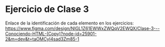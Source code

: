 # Ejercicio de Clase 3
Enlace de la identificación de cada elemento en los ejercicios: https://www.figma.com/design/NIGL1Z61EWWxZWQqV2EWQX/Clase-3---Conociendo-HTML-(Copy)?node-id=25901-2&m=dev&t=taOMCyI4sad3Zm85-1
